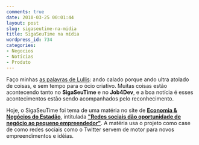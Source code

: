 ```yaml
---
comments: true
date: 2010-03-25 00:01:44
layout: post
slug: sigaseutime-na-midia
title: SigaSeuTime na mídia
wordpress_id: 734
categories:
- Negocios
- Notícias
- Produto
---
```


Faço minhas [as palavras de Lullis](http://log4dev.com/2010/02/01/porque-ando-tao-calado/): ando calado porque ando ultra atolado de coisas, e sem tempo para o ócio criativo. Muitas coisas estão acontecendo tanto no **SigaSeuTime** e no **Job4Dev**, e a boa notícia é esses acontecimentos estão sendo acompanhados pelo reconhecimento.

Hoje, o SigaSeuTime foi tema de uma matéria no site de **[Economia & Negócios do Estadão](http://economia.estadao.com.br/)**, intitulada **["Redes sociais dão oportunidade de negócio ao pequeno empreendedor"](http://economia.estadao.com.br/noticias/not_10591.htm)**. A matéria usa o projeto como case de como redes sociais como o Twitter servem de motor para novos empreendimentos e idéias.
